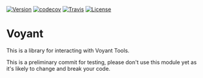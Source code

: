 [![Version](https://img.shields.io/npm/v/voyant.svg)](https://www.npmjs.com/package/voyant)
[![codecov](https://codecov.io/gh/voyanttools/voyantjs/branch/master/graph/badge.svg?token=IJODQ5VXEW)](https://codecov.io/gh/voyanttools/voyantjs)
[![Travis](https://img.shields.io/travis/sgsinclair/voyantjs.svg)](https://travis-ci.org/sgsinclair/voyantjs)
[![License](https://img.shields.io/npm/l/voyant.svg)](https://github.com/sgsinclair/voyantjs/blob/master/LICENSE)

# Voyant

This is a library for interacting with Voyant Tools.

This is a preliminary commit for testing, please don't use this module yet as it's likely to change and break your code.
